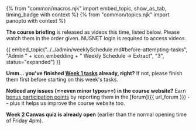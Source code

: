 {% from "common/macros.njk" import embed_topic, show_as_tab, timing_badge with context %}
{% from "common/topics.njk" import  panopto with context %}

<panel type="info" header="##### ==[MUST-WATCH]== Course Briefing + Weekly Briefing Videos" peek >

**The course briefing** is released as videos this time, listed below. Please watch them in the order given. NUSNET login is required to access videos.

<include src="../../admin/courseBriefings.md#course-briefing-w2" />

</panel>
<p/>

{{ embed_topic("../../admin/weeklySchedule.md#before-attempting-tasks", "Admin " + icon_embedding + " Weekly Schedule → Extract", "3", status="expanded") }}
<p/>

<box type="important" seamless>

**Umm... you've finished [Week 1 tasks](../week1/index.html) already, right?** If not, please finish them first before starting on this week's tasks.

</box>

<box type="tip" seamless>

**Noticed any issues (==even minor typos==) in the course website?** Earn [bonus participation points](../../admin/participation.md) by reporting them in the [forum]({{ url_forum }}) -- plus it helps us improve the course website too.

</box>

<box type="info" seamless>

**Week 2 Canvas quiz is already open** (earlier than the normal opening time of Friday 4pm).

</box>
<p/>

